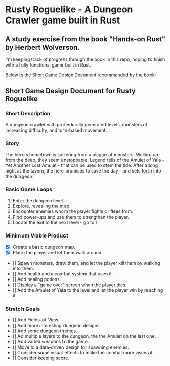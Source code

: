 # Rusty Roguelike - A Dungeon Crawler game built in Rust
## A study exercise from the book "Hands-on Rust" by Herbert Wolverson.

I'm keeping track of progress through the book in this repo, hoping to finish with a fully functional game built in Rust.

Below is the Short Game Design Document recommended by the book:

## Short Game Design Document for Rusty Roguelike

### Short Description
A dungeon crawler with procedurally generated levels, monsters of increasing difficulty, and turn-based movement.

### Story
The hero's hometown is suffering from a plague of monsters. Welling up from the deep, they seem unstoppable. Legend tells of the Amulet of Yala - Yet Another Lost Amulet - that can be used to stem the tide. After a long night at the tavern, the hero promises to save the day - and sets forth into the dungeon.

### Basic Game Loops
1. Enter the dungeon level.
2. Explore, revealing the map.
3. Encounter enemies whom the player fights or flees from.
4. Find power-ups and use them to strengthen the player.
5. Locate the exit to the next level - go to 1.

### Minimum Viable Product
- [x] Create a basic dungeon map.
- [x] Place the player and let them walk around.
- [] Spawn monsters, draw them, and let the player kill them by walking into them.
- [] Add health and a combat system that uses it.
- [] Add healing potions.
- [] Display a "game over" screen when the player dies.
- [] Add the Amulet of Yala to the level and let the player win by reaching it.

### Stretch Goals
- [] Add Fields-of-View.
- [] Add more interesting dungeon designs.
- [] Add some dungeon themes.
- [] Ad multiple layers to the dungeon, the the Amulet on the last one.
- [] Add varied weapons to the game.
- [] Move to a data-driven design for spawning enemies.
- [] Consider some visual effects to make the combat more visceral.
- [] Consider keeping score.

